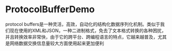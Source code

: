 # ProtocolBufferDemo
protocol buffers是一种灵活，高效，自动化的结构化数据序列化机制。类似于我们现在使用的XML和JSON，一种二进制格式，免去了文本格式转换的各种困扰，并且转换效率非常快，由于它的跨平台、跨编程语言的特点，它越来越普及，尤其是网络数据交换信息量较大方面使用起来更加便利
